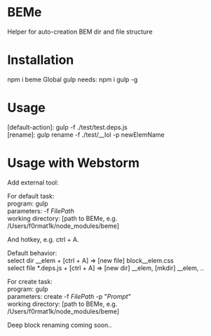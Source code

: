 BEMe
==================

Helper for auto-creation BEM dir and file structure

Installation
==
npm i beme
Global gulp needs: npm i gulp -g

Usage
==
[default-action]: gulp -f ./test/test.deps.js  
[rename]: gulp rename -f ./test/__lol -p newElemName

Usage with Webstorm
==
Add external tool:

For default task:  
program: gulp  
parameters: -f $FilePath$  
working directory: [path to BEMe, e.g. /Users/f0rmat1k/node_modules/beme]

And hotkey, e.g. ctrl + A.

Default behavior:  
select dir __elem + [ctrl + A] => [new file] block__elem.css  
select file *.deps.js + [ctrl + A] => [new dir] __elem, [mkdir] __elem, ..

For create task:  
program: gulp  
parameters: create -f $FilePath$ -p "$Prompt$"  
working directory: [path to BEMe, e.g. /Users/f0rmat1k/node_modules/beme]

Deep block renaming coming soon..
